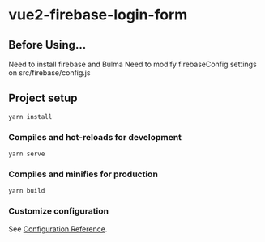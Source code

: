# vue2-firebase-login-form

## Before Using...
Need to install firebase and Bulma
Need to modify firebaseConfig settings on src/firebase/config.js
 
## Project setup
```
yarn install
```

### Compiles and hot-reloads for development
```
yarn serve
```

### Compiles and minifies for production
```
yarn build
```

### Customize configuration
See [Configuration Reference](https://cli.vuejs.org/config/).
